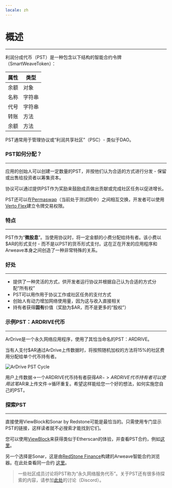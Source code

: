 ```yaml
---
locale: zh
---
```

# 概述

---

利润分成代币（PST）是一种包含以下结构的智能合约令牌（SmartWeaveToken）：

| 属性       | 类型      |
| ----------| ---------|
| 余额       | 对象      |
| 名称       | 字符串    |
| 代号       | 字符串    |
| 转账       | 方法      |
| 余额       | 方法      |

PST通常用于管理协议或“利润共享社区”（PSC）- 类似于DAO。

### PST如何分配？

---

应用的创始人可以创建一定数量的PST，并按他们认为合适的方式进行分发 - 保留或出售给投资者以筹集资本。

协议可以通过提供PST作为奖励来鼓励成员做出贡献或完成社区任务以促进增长。

PST还可以在[Permaswap](https://permaswap.network/#/)（当前处于测试网中）之间相互交换，开发者可以使用[Verto Flex](https://github.com/useverto/flex)建立令牌交易权限。

### 特点

---

PST作为“**微股息**”。当使用协议时，将一定金额的小费分配给持有者。该小费以$AR的形式支付 - 而不是以PST的货币形式支付。这在正在开发的应用程序和Arweave本身之间创造了一种非常特殊的关系。

### 好处

---

- 提供了一种灵活的方式，供开发者运行协议并根据自己认为合适的方式分配“所有权”
- PST可以用作用于协议工作或社区任务的支付方式
- 创始人有动力增加网络使用量，因为这与收入直接相关
- 持有者获得**固有**价值（奖励为$AR，而不是更多的“股权”）

### 示例PST：ARDRIVE代币

---

ArDrive是一个永久网络应用程序，使用了其恰当命名的PST：ARDRIVE。

当有人支付$AR通过ArDrive上传数据时，将按照随机加权的方法将15%的社区费用分配给单个代币持有者。

![ArDrive PST Cycle](~@source/images/ardrive-pst.png)

用户上传数据->一个ARDRIVE代币持有者获得$AR->ARDRIVE代币持有者可以使用这笔$AR来上传文件->循环重复。希望这样能给您一个好的想法，如何实施您自己的PST。

### 探索PST

---

直接使用ViewBlock和Sonar by Redstone可能是最恰当的。只需使用专门显示PST的链接，这样读者就不必搜索才能找到它们。

您可以使用[ViewBlock](https://viewblock.io/arweave)来获得类似于Etherscan的体验，并查看PST合约，例如[这里](https://viewblock.io/arweave/contract/-8A6RexFkpfWwuyVO98wzSFZh0d6VJuI-buTJvlwOJQ)。

另一个选择是Sonar，这是由[RedStone Finance](https://sonar.redstone.tools/#/app/contracts)构建的Arweave智能合约浏览器。在此处查看同一合约 [这里](https://sonar.warp.cc/?#/app/contract/-8A6RexFkpfWwuyVO98wzSFZh0d6VJuI-buTJvlwOJQ)。

> 一些社区成员讨论将PST称为“永久网络服务代币”。关于PST还有很多待探索的内容，请参加[此处](https://discord.com/channels/999377270701564065/999377270701564068/1055569446481178734)的讨论（Discord）。